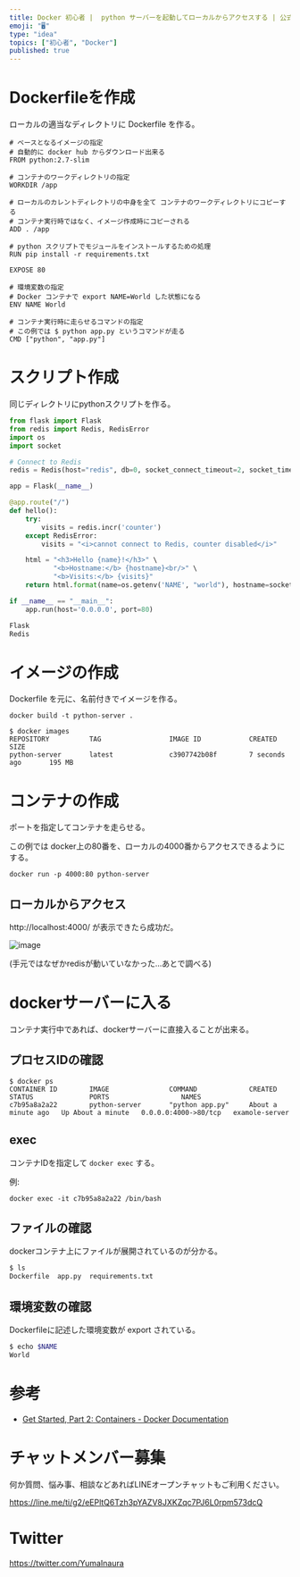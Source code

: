 ```yaml
---
title: Docker 初心者 |  python サーバーを起動してローカルからアクセスする | 公式チュートリアル part2 より
emoji: "🖥"
type: "idea"
topics: ["初心者", "Docker"]
published: true
---
```


# Dockerfileを作成

ローカルの適当なディレクトリに Dockerfile を作る。

```bash:Dockerfile
# ベースとなるイメージの指定
# 自動的に docker hub からダウンロード出来る
FROM python:2.7-slim

# コンテナのワークディレクトリの指定
WORKDIR /app

# ローカルのカレントディレクトリの中身を全て コンテナのワークディレクトリにコピーする
# コンテナ実行時ではなく、イメージ作成時にコピーされる
ADD . /app

# python スクリプトでモジュールをインストールするための処理
RUN pip install -r requirements.txt

EXPOSE 80

# 環境変数の指定
# Docker コンテナで export NAME=World した状態になる
ENV NAME World

# コンテナ実行時に走らせるコマンドの指定
# この例では $ python app.py というコマンドが走る
CMD ["python", "app.py"]
```

# スクリプト作成

同じディレクトリにpythonスクリプトを作る。

```py:app.py
from flask import Flask
from redis import Redis, RedisError
import os
import socket

# Connect to Redis
redis = Redis(host="redis", db=0, socket_connect_timeout=2, socket_timeout=2)

app = Flask(__name__)

@app.route("/")
def hello():
    try:
        visits = redis.incr('counter')
    except RedisError:
        visits = "<i>cannot connect to Redis, counter disabled</i>"

    html = "<h3>Hello {name}!</h3>" \
           "<b>Hostname:</b> {hostname}<br/>" \
           "<b>Visits:</b> {visits}"
    return html.format(name=os.getenv('NAME', "world"), hostname=socket.gethostname(), visits=visits)

if __name__ == "__main__":
	app.run(host='0.0.0.0', port=80)
```

```text:requirements.txt
Flask
Redis
```

# イメージの作成

Dockerfile を元に、名前付きでイメージを作る。

```
docker build -t python-server .
```

```
$ docker images
REPOSITORY          TAG                 IMAGE ID            CREATED             SIZE
python-server       latest              c3907742b08f        7 seconds ago       195 MB
```

# コンテナの作成

ポートを指定してコンテナを走らせる。

この例では docker上の80番を、ローカルの4000番からアクセスできるようにする。

```
docker run -p 4000:80 python-server
```

## ローカルからアクセス

http://localhost:4000/ が表示できたら成功だ。

![image](https://qiita-image-store.s3.amazonaws.com/0/89618/0ab1872b-1fd9-16b8-c5d1-5453769328c8.png)

(手元ではなぜかredisが動いていなかった…あとで調べる)

# dockerサーバーに入る

コンテナ実行中であれば、dockerサーバーに直接入ることが出来る。

## プロセスIDの確認

```
$ docker ps
CONTAINER ID        IMAGE               COMMAND             CREATED              STATUS              PORTS                  NAMES
c7b95a8a2a22        python-server       "python app.py"     About a minute ago   Up About a minute   0.0.0.0:4000->80/tcp   examole-server
```

## exec

コンテナIDを指定して `docker exec` する。

例:

```
docker exec -it c7b95a8a2a22 /bin/bash
```

## ファイルの確認

dockerコンテナ上にファイルが展開されているのが分かる。

```bash
$ ls
Dockerfile  app.py  requirements.txt
```

## 環境変数の確認

Dockerfileに記述した環境変数が export されている。

```bash
$ echo $NAME
World
```

# 参考

- [Get Started, Part 2: Containers - Docker Documentation](https://docs.docker.com/get-started/part2/)








<!-- Update From Qiita API -->

# チャットメンバー募集


何か質問、悩み事、相談などあればLINEオープンチャットもご利用ください。

https://line.me/ti/g2/eEPltQ6Tzh3pYAZV8JXKZqc7PJ6L0rpm573dcQ





# Twitter


https://twitter.com/YumaInaura


<!-- Update From Qiita API -->


